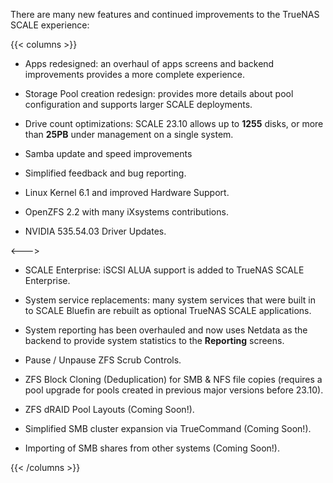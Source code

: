 ---
---

There are many new features and continued improvements to the TrueNAS SCALE experience:

{{< columns >}}

* Apps redesigned: an overhaul of apps screens and backend improvements provides a more complete experience.

* Storage Pool creation redesign: provides more details about pool configuration and supports larger SCALE deployments.

* Drive count optimizations: SCALE 23.10 allows up to **1255** disks, or more than **25PB** under management on a single system.

* Samba update and speed improvements

* Simplified feedback and bug reporting.

* Linux Kernel 6.1 and improved Hardware Support.

* OpenZFS 2.2 with many iXsystems contributions.

* NVIDIA 535.54.03 Driver Updates.


<--->

* SCALE Enterprise: iSCSI ALUA support is added to TrueNAS SCALE Enterprise.

* System service replacements: many system services that were built in to SCALE Bluefin are rebuilt as optional TrueNAS SCALE applications.

* System reporting has been overhauled and now uses Netdata as the backend to provide system statistics to the **Reporting** screens.

* Pause / Unpause ZFS Scrub Controls.

* ZFS Block Cloning (Deduplication) for SMB & NFS file copies (requires a pool upgrade for pools created in previous major versions before 23.10).

* ZFS dRAID Pool Layouts (Coming Soon!).

* Simplified SMB cluster expansion via TrueCommand (Coming Soon!).

* Importing of SMB shares from other systems (Coming Soon!).

{{< /columns >}}






